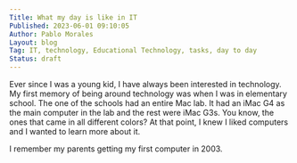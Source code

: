 ```yaml
---
Title: What my day is like in IT
Published: 2023-06-01 09:10:05
Author: Pablo Morales
Layout: blog
Tag: IT, technology, Educational Technology, tasks, day to day
Status: draft
---
```

Ever since I was a young kid, I have always been interested in technology. My first memory of being around technology was when I was in elementary school. The one of the schools had an entire Mac lab. It had an iMac G4 as the main computer in the lab and the rest were iMac G3s. You know, the ones that came in all different colors? At that point, I knew I liked computers and I wanted to learn more about it. 


I remember my parents getting my first computer in 2003. 
